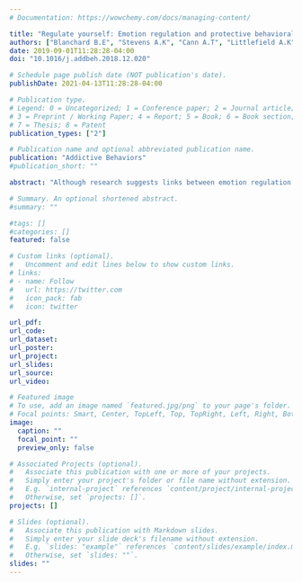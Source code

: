 ```yaml
---
# Documentation: https://wowchemy.com/docs/managing-content/

title: "Regulate yourself: Emotion regulation and protective behavioral strategies in substance use behaviors"
authors: ["Blanchard B.E", "Stevens A.K", "Cann A.T", "Littlefield A.K"]
date: 2019-09-01T11:28:28-04:00
doi: "10.1016/j.addbeh.2018.12.020"

# Schedule page publish date (NOT publication's date).
publishDate: 2021-04-13T11:28:28-04:00

# Publication type.
# Legend: 0 = Uncategorized; 1 = Conference paper; 2 = Journal article;
# 3 = Preprint / Working Paper; 4 = Report; 5 = Book; 6 = Book section;
# 7 = Thesis; 8 = Patent
publication_types: ["2"]

# Publication name and optional abbreviated publication name.
publication: "Addictive Behaviors"
#publication_short: ""

abstract: "Although research suggests links between emotion regulation strategies and substance use outcomes, little work has examined the relationship between specific strategies (i.e., reappraisal and suppression) and outcomes (i.e., alcohol and cannabis consumption and related problems). To date, no research has examined the association between emotion regulation strategies and protective behavioral strategies used while engaging in substance use. Thus, the current study examined these relations for females and males. Undergraduates (N = 643) completed an online battery of self-report measures. Using structural equation modeling, results indicated improved Emotion Regulation Questionnaire model fit after one item was removed. Reappraisal was negatively associated with alcohol binge frequency and related problems for females, though suppression was negatively related to these outcomes for males. Reappraisal was also negatively associated with cannabis-related problems for males only. Reappraisal was positively associated with all types of protective behavioral strategies use for females, whereas only alcohol-specific serious harm reduction and cannabis protective behavioral strategies were significant for males. Latent variable interactions between reappraisal and protective behavioral strategies were significant for past-month cannabis use and related problems for males and indicated protective behavioral strategies use was more protective against past-month use and cannabis-related problems for those high in reappraisal. Although replication is necessary, these preliminary findings suggest the link between emotion regulation strategies and substance use outcomes among college students is complex and future work may benefit from examining these relations from an emotion regulation flexibility perspective."

# Summary. An optional shortened abstract.
#summary: ""

#tags: []
#categories: []
featured: false

# Custom links (optional).
#   Uncomment and edit lines below to show custom links.
# links:
# - name: Follow
#   url: https://twitter.com
#   icon_pack: fab
#   icon: twitter

url_pdf:
url_code:
url_dataset:
url_poster:
url_project:
url_slides:
url_source:
url_video:

# Featured image
# To use, add an image named `featured.jpg/png` to your page's folder. 
# Focal points: Smart, Center, TopLeft, Top, TopRight, Left, Right, BottomLeft, Bottom, BottomRight.
image:
  caption: ""
  focal_point: ""
  preview_only: false

# Associated Projects (optional).
#   Associate this publication with one or more of your projects.
#   Simply enter your project's folder or file name without extension.
#   E.g. `internal-project` references `content/project/internal-project/index.md`.
#   Otherwise, set `projects: []`.
projects: []

# Slides (optional).
#   Associate this publication with Markdown slides.
#   Simply enter your slide deck's filename without extension.
#   E.g. `slides: "example"` references `content/slides/example/index.md`.
#   Otherwise, set `slides: ""`.
slides: ""
---
```

